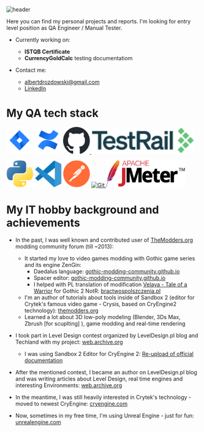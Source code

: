 ![header](https://capsule-render.vercel.app/api?type=waving&color=auto&height=200&section=header&text=Hi%20there!&fontSize=70&fontAlign=70&fontAlignY=35&animation=fadeIn&desc=I%27m%20Albert%20and%20this%20is%20my%20QA%20story.&descSize=20&descAlign=68.5&descAlignY=52)



Here you can find my personal projects and reports. I'm looking for entry level position as QA Engineer / Manual Tester.

  - Currently working on:
     - **ISTQB Certificate**
     - **CurrencyGoldCalc** testing documentatiom
    
  - Contact me:
    - albertdrozdowski@gmail.com
    - [LinkedIn](https://www.linkedin.com/in/albertdr/)

# My QA tech stack
<div>
<a href="https://www.atlassian.com/software/jira" target="_blank" rel="noreferrer"> <img src="img/mark-gradient-blue-jira-software.svg" alt="Jira Software" width="70px" height="70px"/></a>
<a href="https://www.atlassian.com/software/confluence" target="_blank" rel="noreferrer"> <img src="img/mark-gradient-blue-confluence.svg" alt="Confluence" width="70px" height="70px"/></a>
<a href="https://github.com" target="_blank" rel="noreferrer">
<picture>
  <source media="(prefers-color-scheme: dark)" srcset="img/github-mark-white.svg">
  <source media="(prefers-color-scheme: light)" srcset="img/github-mark.svg">
  <img alt="GitHub" src="img/github-mark.svg" width="70" height="70">
</picture>
</a>
<a href="https://www.testrail.com/" target="_blank" rel="noreferrer"> <img src="img/testrail-logob.png" alt="TestRail" height="70px"/></a>
</div>
<div>
<p align="left"> 

</p>
</div>
<a href="https://www.python.org/" target="_blank" rel="noreferrer"> <img src="img/python-logo.svg" alt="Python" width="70" height="70"/></a>
<a href="https://code.visualstudio.com/" target="_blank" rel="noreferrer"> <img src="img/vscode-logo.svg" alt="Visual Studio Code" width="70" height="70"/></a>
<a href="https://www.postman.com/" target="_blank" rel="noreferrer"> <img src="img/postman-logo.svg" alt="Postman" width="70" height="70"/></a>
<a href="https://git-scm.com/" target="_blank" rel="noreferrer">
<picture>
  <source media="(prefers-color-scheme: dark)" srcset="img/git-logo-white.svg">
  <source media="(prefers-color-scheme: light)" srcset="img/git-logo-orange.svg">
  <img alt="Git" src="img/git-logo-orange" width="70" height="70">
</picture>
</a>
<a href="https://jmeter.apache.org/" target="_blank" rel="noreferrer"> <img src="img/jmeter-logo.svg" alt="JMeter" height="70"/></a>

# My IT hobby background and achievements
- In the past, I was well known and contributed user of [TheModders.org](http://themodders.org) modding community forum (till ~2013):
  - It started my love to video games modding with Gothic game series and its engine ZenGin:
    - Daedalus language: [gothic-modding-community.github.io](https://gothic-modding-community.github.io/gmc/zengin/scripts/)
    - Spacer editor: [gothic-modding-community.github.io](https://gothic-modding-community.github.io/gmc/zengin/worlds/)
    - I helped with PL translation of modification [Velaya - Tale of a Warrior](http://velaya.worldofgothic.com/?lang=en) for Gothic 2 NotR: [bractwospolszczenia.pl](https://bractwospolszczenia.pl/showthread.php?tid=234)
  - I'm an author of tutorials about tools inside of Sandbox 2 (editor for Crytek's famous video game - Crysis, based on CryEngine2 technology): [themodders.org](https://themodders.org/index.php?board=439.0)
  - Learned a lot about 3D low-poly modeling (Blender, 3Ds Max, Zbrush [for scuplting] ), game modding and real-time rendering

- I took part in Level Design contest organized by LevelDesign.pl blog and Techland with my project: [web.archive.org](https://web.archive.org/web/20131005091826/http://leveldesign.pl/rozstrzygniecie-konkursu-gotowy-na-koniec-swiata/)
  - I was using Sandbox 2 Editor for CryEngine 2: [Re-upload of official documentation](https://www.dj-copniker.de/sandbox2manual/index.html)

- After the mentioned contest, I became an author on LevelDesign.pl blog and was writing articles about Level Design, real time engines and interesting Environments: [web.archive.org](https://web.archive.org/web/20131005043436/http://leveldesign.pl/author/eto/)
- In the meantime, I was still heavily interested in Crytek's technology - moved to newest CryEngine: [cryengine.com](https://www.cryengine.com/)
- Now, sometimes in my free time, I'm using Unreal Engine - just for fun: [unrealengine.com](https://www.unrealengine.com/)
